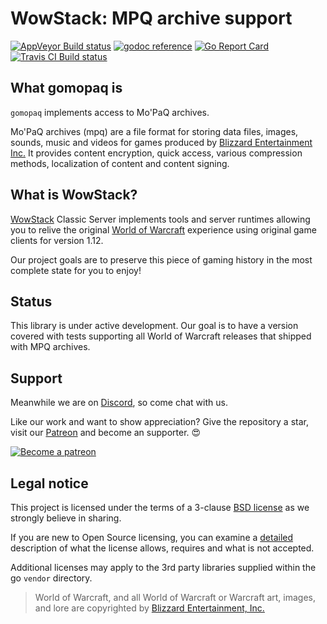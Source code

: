 # WowStack: MPQ archive support

[![AppVeyor Build status][appveyor-image]][appveyor-url]
[![godoc reference][godoc-image]][godoc-url]
[![Go Report Card][gorep-image]][gorep-url]
[![Travis CI Build status][travis-image]][travis-url]

## What gomopaq is

`gomopaq` implements access to Mo'PaQ archives.

Mo'PaQ archives (mpq) are a file format for storing data files, images, sounds,
music and videos for games produced by [Blizzard Entertainment Inc.][blizzard]
It provides content encryption, quick access, various compression methods,
localization of content and content signing.

## What is WowStack?

[WowStack][wowstack] Classic Server implements tools and server runtimes
allowing you to relive the original [World of Warcraft][wow-1] experience using
original game clients for version 1.12.

Our project goals are to preserve this piece of gaming history in the most
complete state for you to enjoy!

## Status

This library is under active development. Our goal is to have a version covered
with tests supporting all World of Warcraft releases that shipped with MPQ
archives.

## Support

Meanwhile we are on [Discord][discord-url], so come chat with us.

Like our work and want to show appreciation? Give the repository a star, visit
our [Patreon][patreon-url] and become an supporter. :heart_eyes:

[![Become a patreon][patreon-image]][patreon-url]

## Legal notice

This project is licensed under the terms of a 3-clause [BSD license](LICENSE.md)
as we strongly believe in sharing.

If you are new to Open Source licensing, you can examine a [detailed][license-url]
description of what the license allows, requires and what is not accepted.

Additional licenses may apply to the 3rd party libraries supplied within the
go `vendor` directory.

> World of Warcraft, and all World of Warcraft or Warcraft art, images, and lore
> are copyrighted by [Blizzard Entertainment, Inc.][blizzard]

[appveyor-image]: https://ci.appveyor.com/api/projects/status/354i6ay0484ww35q?svg=true
[appveyor-url]: https://ci.appveyor.com/project/wowstack/gomopaq
[travis-image]: https://travis-ci.com/wowstack/gomopaq.svg
[travis-url]: https://travis-ci.com/wowstack/gomopaq

[godoc-image]: https://godoc.org/github.com/wowstack/gomopaq?status.png
[godoc-url]: https://godoc.org/github.com/wowstack/gomopaq
[gorep-image]: https://goreportcard.com/badge/github.com/wowstack/gomopaq
[gorep-url]: https://goreportcard.com/report/github.com/wowstack/gomopaq
[license-image]: https://img.shields.io/github/license/wowstack/gomopaq.svg
[license-url]: https://choosealicense.com/licenses/bsd-3-clause/
[coverage-shield]: https://coveralls.io/repos/github/wowstack/gomopaq/badge.svg?branch=master
[coverage-status]: https://coveralls.io/github/wowstack/gomopaq

[patreon-image]: https://c5.patreon.com/external/logo/become_a_patron_button.png
[patreon-url]: https://www.patreon.com/bePatron?u=10897042
[discord-url]: https://discord.gg/TttsRMp

[wowstack]: https://wowstack.io/
[blizzard]: http://blizzard.com/ "Blizzard Entertainment Inc."
[wow-1]: http://blizzard.com/games/wow/ "World of Warcraft"
